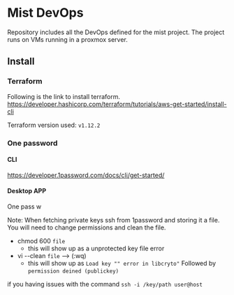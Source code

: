 # Mist DevOps
Repository includes all the DevOps defined for the mist project. The project runs on VMs running in a proxmox server.

## Install

### Terraform
Following is the link to install terraform.
https://developer.hashicorp.com/terraform/tutorials/aws-get-started/install-cli

Terraform version used: `v1.12.2`

### One password

#### CLI
https://developer.1password.com/docs/cli/get-started/

#### Desktop APP
One pass w



Note: 
When fetching private keys ssh from 1password and storing it a file. You will need to change permissions and clean the file. 
* chmod 600 `file`
  * this will show up as a unprotected key file error
* vi --clean `file` --> (:wq)
  * this will show up as `Load key "" error in libcryto"` Followed by `permission deined (publickey)`


if you having issues with the command `ssh -i /key/path user@host`